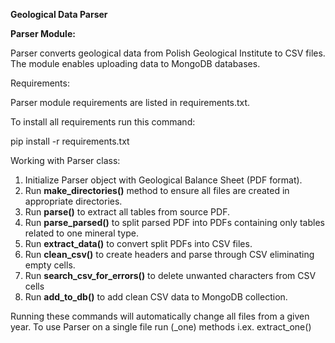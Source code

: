 **Geological Data Parser**

**Parser Module:**

Parser converts geological data from Polish Geological Institute to CSV files. 
The module enables uploading data to MongoDB databases.

Requirements:

Parser module requirements are listed in requirements.txt.

To install all requirements run this command:

pip install -r requirements.txt

Working with Parser class:

1. Initialize Parser object with Geological Balance Sheet (PDF format).
2. Run **make_directories()** method to ensure all files are created in appropriate directories.
3. Run **parse()** to extract all tables from source PDF.
4. Run **parse_parsed()** to split parsed PDF into PDFs containing only tables related to one mineral type.
5. Run **extract_data()** to convert split PDFs into CSV files.
6. Run **clean_csv()** to create headers and parse through CSV eliminating empty cells.
7. Run **search_csv_for_errors()** to delete unwanted characters from CSV cells
8. Run **add_to_db()** to add clean CSV data to MongoDB collection.

Running these commands will automatically change all files from a given year. To use Parser on a single file run (_one) methods i.ex. extract_one()